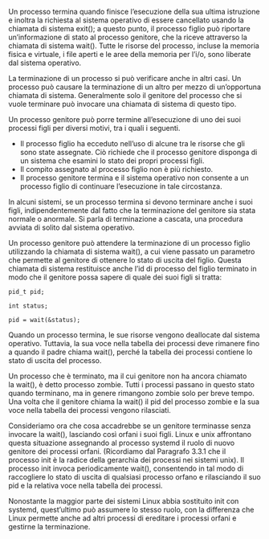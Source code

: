Un processo termina quando finisce l’esecuzione della sua ultima istruzione e inoltra la richiesta al sistema operativo di essere cancellato usando la chiamata di sistema exit(); a questo punto, il processo figlio può riportare un’informazione di stato al processo genitore, che la riceve attraverso la chiamata di sistema wait(). Tutte le risorse del processo, incluse la memoria fisica e virtuale, i file aperti e le aree della memoria per l’i/o, sono liberate dal sistema operativo.

La terminazione di un processo si può verificare anche in altri casi. Un processo può causare la terminazione di un altro per mezzo di un’opportuna chiamata di sistema. Generalmente solo il genitore del processo che si vuole terminare può invocare una chiamata di sistema di questo tipo.

Un processo genitore può porre termine all’esecuzione di uno dei suoi processi figli per diversi motivi, tra i quali i seguenti.
-   Il processo figlio ha ecceduto nell’uso di alcune tra le risorse che gli sono state assegnate. Ciò richiede che il processo genitore disponga di un sistema che esamini lo stato dei propri processi figli.
-   Il compito assegnato al processo figlio non è più richiesto.
-   Il processo genitore termina e il sistema operativo non consente a un processo figlio di continuare l’esecuzione in tale circostanza.

In alcuni sistemi, se un processo termina si devono terminare anche i suoi figli, indipendentemente dal fatto che la terminazione del genitore sia stata normale o anormale. Si parla di terminazione a cascata, una procedura avviata di solito dal sistema operativo.

Un processo genitore può attendere la terminazione di un processo figlio utilizzando la chiamata di sistema wait(), a cui viene passato un parametro che permette al genitore di ottenere lo stato di uscita del figlio. Questa chiamata di sistema restituisce anche l’id di processo del figlio terminato in modo che il genitore possa sapere di quale dei suoi figli si tratta:

```
pid_t pid;

int status;

pid = wait(&status);
```

Quando un processo termina, le sue risorse vengono deallocate dal sistema operativo. Tuttavia, la sua voce nella tabella dei processi deve rimanere fino a quando il padre chiama wait(), perché la tabella dei processi contiene lo stato di uscita del processo.

Un processo che è terminato, ma il cui genitore non ha ancora chiamato la wait(), è detto processo zombie. Tutti i processi passano in questo stato quando terminano, ma in genere rimangono zombie solo per breve tempo. Una volta che il genitore chiama la wait() il pid del processo zombie e la sua voce nella tabella dei processi vengono rilasciati.

Consideriamo ora che cosa accadrebbe se un genitore terminasse senza invocare la wait(), lasciando così orfani i suoi figli. Linux e unix affrontano questa situazione assegnando al processo systemd il ruolo di nuovo genitore dei processi orfani. (Ricordiamo dal Paragrafo 3.3.1 che il processo init è la radice della gerarchia dei processi nei sistemi unix). Il processo init invoca periodicamente wait(), consentendo in tal modo di raccogliere lo stato di uscita di qualsiasi processo orfano e rilasciando il suo pid e la relativa voce nella tabella dei processi.

Nonostante la maggior parte dei sistemi Linux abbia sostituito init con systemd, quest’ultimo può assumere lo stesso ruolo, con la differenza che Linux permette anche ad altri processi di ereditare i processi orfani e gestirne la terminazione.